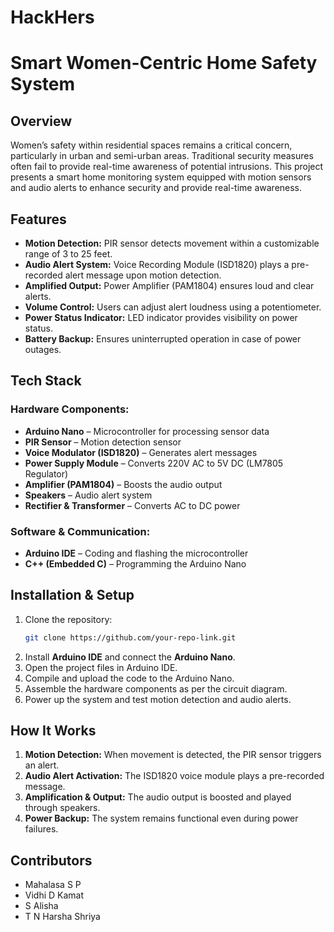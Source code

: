 # HackHers 

# Smart Women-Centric Home Safety System

## Overview
Women’s safety within residential spaces remains a critical concern, particularly in urban and semi-urban areas. Traditional security measures often fail to provide real-time awareness of potential intrusions. This project presents a smart home monitoring system equipped with motion sensors and audio alerts to enhance security and provide real-time awareness.

## Features
- **Motion Detection:** PIR sensor detects movement within a customizable range of 3 to 25 feet.
- **Audio Alert System:** Voice Recording Module (ISD1820) plays a pre-recorded alert message upon motion detection.
- **Amplified Output:** Power Amplifier (PAM1804) ensures loud and clear alerts.
- **Volume Control:** Users can adjust alert loudness using a potentiometer.
- **Power Status Indicator:** LED indicator provides visibility on power status.
- **Battery Backup:** Ensures uninterrupted operation in case of power outages.

## Tech Stack
### Hardware Components:
- **Arduino Nano** – Microcontroller for processing sensor data
- **PIR Sensor** – Motion detection sensor
- **Voice Modulator (ISD1820)** – Generates alert messages
- **Power Supply Module** – Converts 220V AC to 5V DC (LM7805 Regulator)
- **Amplifier (PAM1804)** – Boosts the audio output
- **Speakers** – Audio alert system
- **Rectifier & Transformer** – Converts AC to DC power

### Software & Communication:
- **Arduino IDE** – Coding and flashing the microcontroller
- **C++ (Embedded C)** – Programming the Arduino Nano

## Installation & Setup
1. Clone the repository:
   ```bash
   git clone https://github.com/your-repo-link.git
   ```
2. Install **Arduino IDE** and connect the **Arduino Nano**.
3. Open the project files in Arduino IDE.
4. Compile and upload the code to the Arduino Nano.
5. Assemble the hardware components as per the circuit diagram.
6. Power up the system and test motion detection and audio alerts.

## How It Works
1. **Motion Detection:** When movement is detected, the PIR sensor triggers an alert.
2. **Audio Alert Activation:** The ISD1820 voice module plays a pre-recorded message.
3. **Amplification & Output:** The audio output is boosted and played through speakers.
4. **Power Backup:** The system remains functional even during power failures.

## Contributors
- Mahalasa S P
- Vidhi D Kamat
- S Alisha
- T N Harsha Shriya

